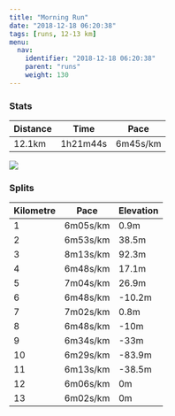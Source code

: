 ```yaml
---
title: "Morning Run"
date: "2018-12-18 06:20:38"
tags: [runs, 12-13 km]
menu:
  nav:
    identifier: "2018-12-18 06:20:38"
    parent: "runs"
    weight: 130
---
```


### Stats

| Distance | Time | Pace |
|----------|------|------|
|12.1km|1h21m44s|6m45s/km|

<img src='https://maps.googleapis.com/maps/api/staticmap?maptype=roadmap&path=enc:w_|gGqiwlC~GrE~B`MQ|Hmi@dc@hIdCzQiPtAb@a@vLuBnH_Bv@qC~Sz@dNUpYuChz@aGh}@gGfc@@pVEuV~Jo|@|FeqA}Q{JsGiHtPaVxSak@BiNcSnQwIqChDqFd`@{ZrBeKgBqKkLeHsA`E&key=AIzaSyAfqMeaZ1CCJFGP5cWud__oZnT_Pybg-1M&size=800x800&markers=color:yellow|label:S|43.40236,23.22601&markers=color:green|label:F|43.40353999999999,23.225430000000003'>

### Splits

| Kilometre | Pace | Elevation |
|------|------|-----------|
|1|6m05s/km|0.9m|
|2|6m53s/km|38.5m|
|3|8m13s/km|92.3m|
|4|6m48s/km|17.1m|
|5|7m04s/km|26.9m|
|6|6m48s/km|-10.2m|
|7|7m02s/km|0.8m|
|8|6m48s/km|-10m|
|9|6m34s/km|-33m|
|10|6m29s/km|-83.9m|
|11|6m13s/km|-38.5m|
|12|6m06s/km|0m|
|13|6m02s/km|0m|
